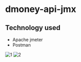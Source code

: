 # dmoney-api-jmx

## Technology used
- Apache jmeter
- Postman

![1](https://user-images.githubusercontent.com/123866829/217475618-8749acfe-4f21-425c-9869-bb9834c51f09.png)
![2](https://user-images.githubusercontent.com/123866829/217475792-81b4aa3a-2aa2-43cc-9c7d-f1762f723069.png)
